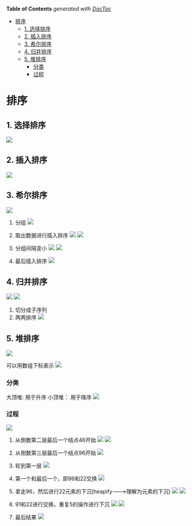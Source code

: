 <!-- START doctoc generated TOC please keep comment here to allow auto update -->
<!-- DON'T EDIT THIS SECTION, INSTEAD RE-RUN doctoc TO UPDATE -->
**Table of Contents**  *generated with [DocToc](https://github.com/thlorenz/doctoc)*

- [排序](#%E6%8E%92%E5%BA%8F)
  - [1. 选择排序](#1-%E9%80%89%E6%8B%A9%E6%8E%92%E5%BA%8F)
  - [2. 插入排序](#2-%E6%8F%92%E5%85%A5%E6%8E%92%E5%BA%8F)
  - [3. 希尔排序](#3-%E5%B8%8C%E5%B0%94%E6%8E%92%E5%BA%8F)
  - [4. 归并排序](#4-%E5%BD%92%E5%B9%B6%E6%8E%92%E5%BA%8F)
  - [5. 堆排序](#5-%E5%A0%86%E6%8E%92%E5%BA%8F)
    - [分类](#%E5%88%86%E7%B1%BB)
    - [过程](#%E8%BF%87%E7%A8%8B)

<!-- END doctoc generated TOC please keep comment here to allow auto update -->

# 排序

## 1. 选择排序
![](.sort_images/select_sort.png)


## 2. 插入排序
![](.sort_images/insert_sort.png)

## 3. 希尔排序
![](.sort_images/shell_sort.png)

1. 分组
![](.sort_images/shell_process1.png)
2. 取出数据进行插入排序
![](.sort_images/shell_process2.png)
![](.sort_images/shell_process3.png)

3. 分组间隔变小
![](.sort_images/shell_process4.png)
![](.sort_images/shell_process5.png)

4. 最后插入排序
![](.sort_images/shell_process6.png)

## 4. 归并排序
![](.sort_images/merge_sort.png)
![](.sort_images/merge_sort2.png)

1. 切分成子序列
2. 两两排序
![](.sort_images/merge_sort3.png)

## 5. 堆排序
![](.sort_images/heap_idea.png)

可以用数组下标表示
![](.sort_images/heap_idea1.png)


### 分类
大顶堆: 用于升序
小顶堆： 用于降序
![](.sort_images/large_small_heap.png)

### 过程

![](.sort_images/heap_process1.png)
1. 从倒数第二层最后一个结点46开始
![](.sort_images/heapify1.png)
![](.sort_images/heapify2.png)

2. 从倒数第三层最后一个结点96开始
![](.sort_images/heapify3.png)

3. 轮到第一层
![](.sort_images/heapify4.png)

4. 第一个和最后一个，即96和22交换
![](.sort_images/heapify5.png)

5. 拿走96，然后进行22元素的下沉(heapify--->理解为元素的下沉)
![](.sort_images/heapify6.png)
![](.sort_images/heapify7.png)

6. 91和22进行交换，重复5的操作进行下沉
![](.sort_images/heapify8.png)
![](.sort_images/heapify9.png)

7. 最后结果
![](.sort_images/heapify_rsp.png)

